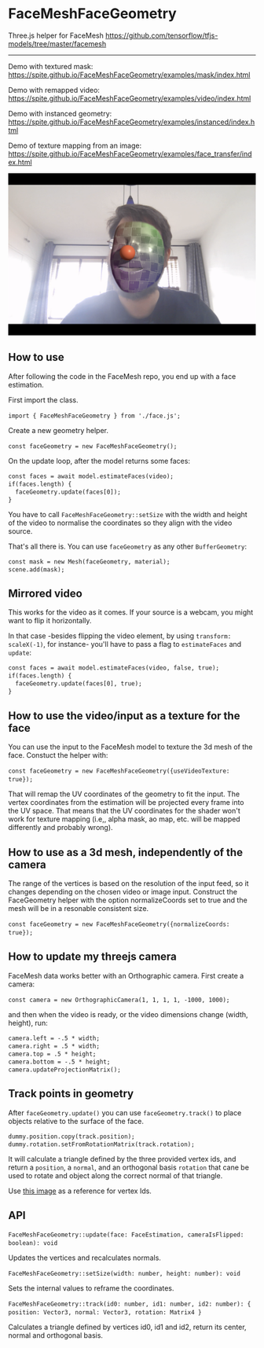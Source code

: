 # FaceMeshFaceGeometry

Three.js helper for FaceMesh https://github.com/tensorflow/tfjs-models/tree/master/facemesh

---

Demo with textured mask: https://spite.github.io/FaceMeshFaceGeometry/examples/mask/index.html

Demo with remapped video: https://spite.github.io/FaceMeshFaceGeometry/examples/video/index.html

Demo with instanced geometry: https://spite.github.io/FaceMeshFaceGeometry/examples/instanced/index.html

Demo of texture mapping from an image: https://spite.github.io/FaceMeshFaceGeometry/examples/face_transfer/index.html

![FaceMeshFaceGeometry](uvmap.png)

## How to use

After following the code in the FaceMesh repo, you end up with a face estimation.

First import the class.

```import { FaceMeshFaceGeometry } from './face.js';```

Create a new geometry helper.

```const faceGeometry = new FaceMeshFaceGeometry();```

On the update loop, after the model returns some faces:

```faceGeometry.setSize(videoWidth, videoHeight);
const faces = await model.estimateFaces(video);
if(faces.length) {
  faceGeometry.update(faces[0]);
}
```
You have to call ```FaceMeshFaceGeometry::setSize``` with the width and height of the video to normalise the coordinates so they align with the video source.

That's all there is. You can use ```faceGeometry``` as any other ```BufferGeometry```:

```const material = new MeshNormalMaterial();
const mask = new Mesh(faceGeometry, material);
scene.add(mask);
```

## Mirrored video

This works for the video as it comes. If your source is a webcam, you might want to flip it horizontally.

In that case -besides flipping the video element, by using ```transform: scaleX(-1)```, for instance- you'll have to pass a flag to ```estimateFaces``` and ```update```:

```faceGeometry.setSize(videoWidth, videoHeight);
const faces = await model.estimateFaces(video, false, true);
if(faces.length) {
  faceGeometry.update(faces[0], true);
}
```
## How to use the video/input as a texture for the face

You can use the input to the FaceMesh model to texture the 3d mesh of the face. Constuct the helper with:

```const faceGeometry = new FaceMeshFaceGeometry({useVideoTexture: true});```

That will remap the UV coordinates of the geometry to fit the input. The vertex coordinates from the estimation will be projected every frame into the UV space. That means that the UV coordinates for the shader won't work for texture mapping (i.e,, alpha mask, ao map, etc. will be mapped differently and probably wrong).

## How to use as a 3d mesh, independently of the camera

The range of the vertices is based on the resolution of the input feed, so it changes depending on the chosen video or image input. Construct the FaceGeometry helper with the option normalizeCoords set to true and the mesh will be in a resonable consistent size.

```const faceGeometry = new FaceMeshFaceGeometry({normalizeCoords: true});```

## How to update my threejs camera

FaceMesh data works better with an Orthographic camera. First create a camera:

```const camera = new OrthographicCamera(1, 1, 1, 1, -1000, 1000);```

and then when the video is ready, or the video dimensions change (width, height), run:

```
camera.left = -.5 * width;
camera.right = .5 * width;
camera.top = .5 * height;
camera.bottom = -.5 * height;
camera.updateProjectionMatrix();
```

## Track points in geometry

After ```faceGeometry.update()``` you can use ```faceGeometry.track()``` to place objects relative to the surface of the face.

```const track = faceGeometry.track(5, 45, 275);
dummy.position.copy(track.position);
dummy.rotation.setFromRotationMatrix(track.rotation);
```
It will calculate a triangle defined by the three provided vertex ids, and return a ```position```, a ```normal```, and an orthogonal basis ```rotation``` that cane be used to rotate and object along the correct normal of that triangle.

Use [this image](https://user-images.githubusercontent.com/7452527/53465316-4a282000-3a02-11e9-8e85-0006e3100da0.png) as a reference for vertex Ids.

## API

```FaceMeshFaceGeometry::update(face: FaceEstimation, cameraIsFlipped: boolean): void```

Updates the vertices and recalculates normals.

```FaceMeshFaceGeometry::setSize(width: number, height: number): void```

Sets the internal values to reframe the coordinates.

```FaceMeshFaceGeometry::track(id0: number, id1: number, id2: number): { position: Vector3, normal: Vector3, rotation: Matrix4 }```

Calculates a triangle defined by vertices id0, id1 and id2, return its center, normal and orthogonal basis.

